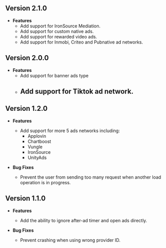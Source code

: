 ## Version 2.1.0
- **Features**
  - Add support for IronSource Mediation.
  - Add support for custom native ads.
  - Add support for rewarded video ads.
  - Add support for Inmobi, Criteo and Pubnative ad networks.

## Version 2.0.0
- **Features**
  - Add support for banner ads type
  - Add support for Tiktok ad network.
    - 
## Version 1.2.0
- **Features**
  - Add support for more 5 ads networks including:
    - Applovin
    - Chartboost
    - Vungle
    - IronSource
    - UnityAds

- **Bug Fixes**
  - Prevent the user from sending too many request when another load operation is in progress.

## Version 1.1.0
- **Features**
  - Add the ability to ignore after-ad timer and open ads directly.

- **Bug Fixes**
  - Prevent crashing when using wrong provider ID.
